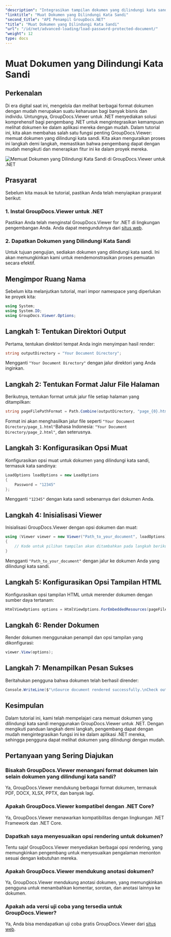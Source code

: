 ```yaml
---
"description": "Integrasikan tampilan dokumen yang dilindungi kata sandi ke dalam aplikasi .NET dengan mudah menggunakan GroupDocs.Viewer untuk .NET. Ikuti tutorial langkah demi langkah kami untuk kemudahan."
"linktitle": "Muat Dokumen yang Dilindungi Kata Sandi"
"second_title": "API Penampil GroupDocs.NET"
"title": "Muat Dokumen yang Dilindungi Kata Sandi"
"url": "/id/net/advanced-loading/load-password-protected-document/"
"weight": 12
type: docs
---
```

# Muat Dokumen yang Dilindungi Kata Sandi

## Perkenalan
Di era digital saat ini, mengelola dan melihat berbagai format dokumen dengan mudah merupakan suatu keharusan bagi banyak bisnis dan individu. Untungnya, GroupDocs.Viewer untuk .NET menyediakan solusi komprehensif bagi pengembang .NET untuk mengintegrasikan kemampuan melihat dokumen ke dalam aplikasi mereka dengan mudah. Dalam tutorial ini, kita akan membahas salah satu fungsi penting GroupDocs.Viewer: memuat dokumen yang dilindungi kata sandi. Kita akan menguraikan proses ini langkah demi langkah, memastikan bahwa pengembang dapat dengan mudah mengikuti dan menerapkan fitur ini ke dalam proyek mereka.

![Memuat Dokumen yang Dilindungi Kata Sandi di GroupDocs.Viewer untuk .NET](/viewer/advanced-loading/load-password-protected-documents-img.png)

## Prasyarat
Sebelum kita masuk ke tutorial, pastikan Anda telah menyiapkan prasyarat berikut:
### 1. Instal GroupDocs.Viewer untuk .NET
Pastikan Anda telah menginstal GroupDocs.Viewer for .NET di lingkungan pengembangan Anda. Anda dapat mengunduhnya dari [situs web](https://releases.groupdocs.com/viewer/net/).
### 2. Dapatkan Dokumen yang Dilindungi Kata Sandi
Untuk tujuan pengujian, sediakan dokumen yang dilindungi kata sandi. Ini akan memungkinkan kami untuk mendemonstrasikan proses pemuatan secara efektif.

## Mengimpor Ruang Nama
Sebelum kita melanjutkan tutorial, mari impor namespace yang diperlukan ke proyek kita:
```csharp
using System;
using System.IO;
using GroupDocs.Viewer.Options;
```

## Langkah 1: Tentukan Direktori Output
Pertama, tentukan direktori tempat Anda ingin menyimpan hasil render:
```csharp
string outputDirectory = "Your Document Directory";
```
Mengganti `"Your Document Directory"` dengan jalur direktori yang Anda inginkan.
## Langkah 2: Tentukan Format Jalur File Halaman
Berikutnya, tentukan format untuk jalur file setiap halaman yang ditampilkan:
```csharp
string pageFilePathFormat = Path.Combine(outputDirectory, "page_{0}.html");
```
Format ini akan menghasilkan jalur file seperti `"Your Document Directory/page_1.html"`Bahasa Indonesia: `"Your Document Directory/page_2.html"`, dan seterusnya.
## Langkah 3: Konfigurasikan Opsi Muat
Konfigurasikan opsi muat untuk dokumen yang dilindungi kata sandi, termasuk kata sandinya:
```csharp
LoadOptions loadOptions = new LoadOptions
{
    Password = "12345"
};
```
Mengganti `"12345"` dengan kata sandi sebenarnya dari dokumen Anda.
## Langkah 4: Inisialisasi Viewer
Inisialisasi GroupDocs.Viewer dengan opsi dokumen dan muat:
```csharp
using (Viewer viewer = new Viewer("Path_to_your_document", loadOptions))
{
    // Kode untuk pilihan tampilan akan ditambahkan pada langkah berikutnya.
}
```
Mengganti `"Path_to_your_document"` dengan jalur ke dokumen Anda yang dilindungi kata sandi.
## Langkah 5: Konfigurasikan Opsi Tampilan HTML
Konfigurasikan opsi tampilan HTML untuk merender dokumen dengan sumber daya tertanam:
```csharp
HtmlViewOptions options = HtmlViewOptions.ForEmbeddedResources(pageFilePathFormat);
```
## Langkah 6: Render Dokumen
Render dokumen menggunakan penampil dan opsi tampilan yang dikonfigurasi:
```csharp
viewer.View(options);
```
## Langkah 7: Menampilkan Pesan Sukses
Beritahukan pengguna bahwa dokumen telah berhasil dirender:
```csharp
Console.WriteLine($"\nSource document rendered successfully.\nCheck output in {outputDirectory}.");
```

## Kesimpulan
Dalam tutorial ini, kami telah mempelajari cara memuat dokumen yang dilindungi kata sandi menggunakan GroupDocs.Viewer untuk .NET. Dengan mengikuti panduan langkah demi langkah, pengembang dapat dengan mudah mengintegrasikan fungsi ini ke dalam aplikasi .NET mereka, sehingga pengguna dapat melihat dokumen yang dilindungi dengan mudah.
## Pertanyaan yang Sering Diajukan
### Bisakah GroupDocs.Viewer menangani format dokumen lain selain dokumen yang dilindungi kata sandi?
Ya, GroupDocs.Viewer mendukung berbagai format dokumen, termasuk PDF, DOCX, XLSX, PPTX, dan banyak lagi.
### Apakah GroupDocs.Viewer kompatibel dengan .NET Core?
Ya, GroupDocs.Viewer menawarkan kompatibilitas dengan lingkungan .NET Framework dan .NET Core.
### Dapatkah saya menyesuaikan opsi rendering untuk dokumen?
Tentu saja! GroupDocs.Viewer menyediakan berbagai opsi rendering, yang memungkinkan pengembang untuk menyesuaikan pengalaman menonton sesuai dengan kebutuhan mereka.
### Apakah GroupDocs.Viewer mendukung anotasi dokumen?
Ya, GroupDocs.Viewer mendukung anotasi dokumen, yang memungkinkan pengguna untuk menambahkan komentar, sorotan, dan anotasi lainnya ke dokumen.
### Apakah ada versi uji coba yang tersedia untuk GroupDocs.Viewer?
Ya, Anda bisa mendapatkan uji coba gratis GroupDocs.Viewer dari [situs web](https://releases.groupdocs.com/).